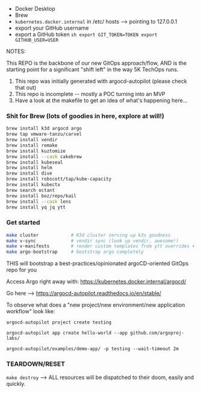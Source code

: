 - Docker Desktop
- Brew
- `kubernetes.docker.internal` in /etc/ hosts --> pointing to 127.0.0.1
- export your GitHub username
- export a GitHub token
        ```sh
        export GIT_TOKEN=TOKEN
        export GITHUB_USER=USER
        ```

NOTES:

This REPO is the backbone of our new GitOps approach/flow, AND is the starting point for a significant "shift left" in the way 5K TechOps runs.

1. This repo was initially generated with argocd-autopilot (please check that out)
2. This repo is incomplete -- mostly a POC turning into an MVP
3. Have a look at the makefile to get an idea of what's happening here...

### Shit for Brew (lots of goodies in here, explore at will!)

```sh
brew install k3d argocd argo
brew tap vmware-tanzu/carvel
brew install vendir
brew install remake
brew install kuztomize
brew install --cask cakebrew
brew install kubeseal
brew install helm
brew install dive
brew install robscott/tap/kube-capacity
brew install kubectx
brew search octant
brew install boz/repo/kail
brew install --cask lens
brew install yq jq ytt
```

### Get started

```sh
make cluster            # K3d cluster serving up k3s goodness
make v-sync             # vendir sync (look up vendir, awesome!)
make v-manifests        # render custom templates from ytt overrides + vendir
make argo-bootstrap     # bootstrap argo completely
```

THIS will bootstrap a best-practices/opinionated argoCD-oriented GitOps repo for you

Access Argo right away with: https://kubernetes.docker.internal/argocd/

Go here --> https://argocd-autopilot.readthedocs.io/en/stable/

To observe what does a "new project/new environment/new application workflow" look like:

`argocd-autopilot project create testing`

`argocd-autopilot app create hello-world --app github.com/argoproj-labs/`

`argocd-autopilot/examples/demo-app/ -p testing --wait-timeout 2m`

### TEARDOWN/RESET

`make destroy` --> ALL resources will be dispatched to their doom, easily and quickly.